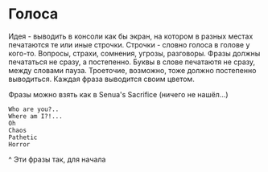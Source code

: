 # Голоса

Идея - выводить в консоли как бы экран, на котором в разных местах печатаются те или иные строчки. Строчки - словно голоса в голове у кого-то. Вопросы, страхи, сомнения, угрозы, разговоры. Фразы должны печататься не сразу, а постепенно. Буквы в слове печатаютя не сразу, между словами пауза. Троеточие, возможно, тоже должно постепенно выводиться. Каждая фраза выводится своим цветом.

Фразы можно взять как в Senua's Sacrifice (ничего не нашёл...)

```
Who are you?..
Where am I?!...
Oh
Chaos
Pathetic
Horror
```

^ Эти фразы так, для начала
